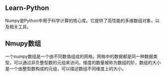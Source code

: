 ## Learn-Python
Numpy是Python中用于科学计算的核心库。它提供了高性能的多维数组对象，以及相关工具。
## Nmupy数组
一个numpy数组是一个由不同数值组成的网格。网格中的数据都是同一种数据类型，可以通过非负整型数的元组来访问。维度的数量被称为数组的阶，数组的大小是一个由整型数构成的元组，可以描述数组不同维度上的大小。
